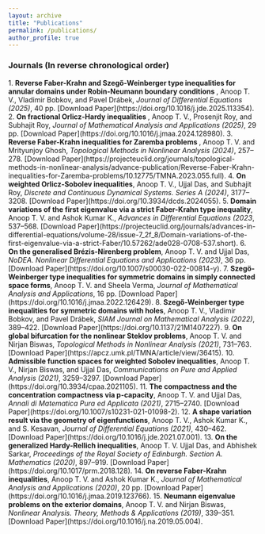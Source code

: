 ```yaml
---
layout: archive
title: "Publications"
permalink: /publications/
author_profile: true
---
```

<h3>Journals (In reverse chronological order)</h3>
1. <b> Reverse Faber-Krahn and Szegő-Weinberger type inequalities for annular domains under Robin-Neumann boundary conditions </b>, Anoop T. V., Vladimir Bobkov, and Pavel Drábek, <i>Journal of Differential Equations (2025)</i>, 40 pp. [Download Paper](https://doi.org/10.1016/j.jde.2025.113354). 
2. <b> On fractional Orlicz-Hardy inequalities </b>, Anoop T. V., Prosenjit Roy, and Subhajit Roy, <i> Journal of Mathematical Analysis and Applications (2025)</i>, 29 pp.
[Download Paper](https://doi.org/10.1016/j.jmaa.2024.128980).
3. <b> Reverse Faber-Krahn inequalities for Zaremba problems </b>, Anoop T. V. and Mrityunjoy Ghosh, <i>Topological Methods in Nonlinear Analysis (2024)</i>, 257–278. [Download Paper](https://projecteuclid.org/journals/topological-methods-in-nonlinear-analysis/advance-publication/Reverse-Faber-Krahn-inequalities-for-Zaremba-problems/10.12775/TMNA.2023.055.full). 
4. <b>On weighted Orlicz-Sobolev inequalities</b>, Anoop T. V., Ujjal Das, and Subhajit Roy, <i> Discrete and Continuous Dynamical Systems. Series A (2024)</i>, 3177–3208. 
[Download Paper](https://doi.org/10.3934/dcds.2024055).
5. <b>Domain variations of the first eigenvalue via a strict Faber-Krahn type inequality</b>, Anoop T. V. and Ashok Kumar K., <i>Advances in Differential Equations (2023</i>, 537–568. [Download Paper](https://projecteuclid.org/journals/advances-in-differential-equations/volume-28/issue-7_2f_8/Domain-variations-of-the-first-eigenvalue-via-a-strict-Faber/10.57262/ade028-0708-537.short). 
6. <b>On the generalised Brézis-Nirenberg problem</b>, Anoop T. V. and Ujjal Das, <i> NoDEA. Nonlinear Differential Equations and Applications (2023)</i>, 36 pp. [Download Paper](https://doi.org/10.1007/s00030-022-00814-y).
7. <b>Szegö-Weinberger type inequalities for symmetric domains in simply connected space forms</b>, Anoop T. V. and Sheela Verma, <i>Journal of Mathematical Analysis and Applications</i>, 16 pp. [Download Paper](https://doi.org/10.1016/j.jmaa.2022.126429).
8. <b>Szegő-Weinberger type inequalities for symmetric domains with holes</b>, Anoop T. V., Vladimir Bobkov, and Pavel Drábek, <i>SIAM Journal on Mathematical Analysis (2022)</i>, 389–422. [Download Paper](https://doi.org/10.1137/21M1407227).
9. <b>On global bifurcation for the nonlinear Steklov problems</b>, Anoop T. V. and Nirjan Biswas, <i>Topological Methods in Nonlinear Analysis (2021)</i>, 731–763. [Download Paper](https://apcz.umk.pl/TMNA/article/view/36415).
10. <b>Admissible function spaces for weighted Sobolev inequalities</b>, Anoop T. V., Nirjan Biswas, and Ujjal Das, <i>Communications on Pure and Applied Analysis (2021)</i>, 3259–3297. [Download Paper](https://doi.org/10.3934/cpaa.2021105).  
11. <b>The compactness and the concentration compactness via p-capacity</b>, Anoop T. V. and Ujjal Das, <i>Annali di Matematica Pura ed Applicata (2021)</i>, 2715–2740. [Download Paper](https://doi.org/10.1007/s10231-021-01098-2).
12. <b>A shape variation result via the geometry of eigenfunctions</b>, Anoop T. V., Ashok Kumar K., and S. Kesavan, <i>Journal of Differential Equations (2021)</i>, 430–462. 
[Download Paper](https://doi.org/10.1016/j.jde.2021.07.001).
13. <b>On the generalized Hardy-Rellich inequalities</b>, Anoop T. V. Ujjal Das, and Abhishek Sarkar, <i>Proceedings of the Royal Society of Edinburgh. Section A. Mathematics (2020)</i>, 897–919. [Download Paper](https://doi.org/10.1017/prm.2018.128). 
14. <b>On reverse Faber-Krahn inequalities</b>, Anoop T. V. and Ashok Kumar K., <i>Journal of Mathematical Analysis and Applications (2020)</i>, 20 pp. [Download Paper](https://doi.org/10.1016/j.jmaa.2019.123766).
15. <b>Neumann eigenvalue problems on the exterior domains</b>, Anoop T. V. and Nirjan Biswas, <i>Nonlinear Analysis. Theory, Methods & Applications (2019)</i>, 339–351. [Download Paper](https://doi.org/10.1016/j.na.2019.05.004).

     





